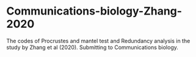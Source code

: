 # Communications-biology-Zhang-2020
The codes of Procrustes and mantel test and Redundancy analysis in the study by Zhang et al (2020).
Submitting to Communications biology.
